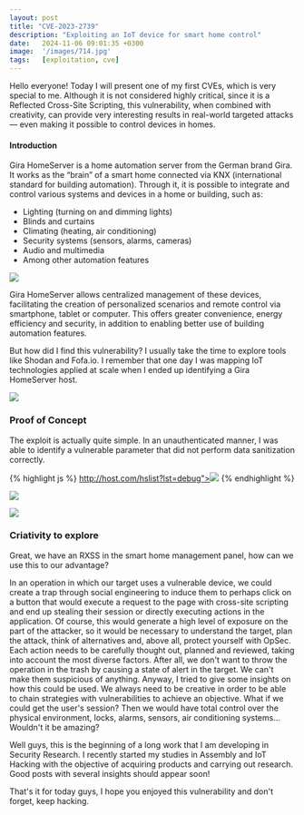 ```yaml
---
layout: post
title: "CVE-2023-2739"
description: "Exploiting an IoT device for smart home control"
date:   2024-11-06 09:01:35 +0300
image:  '/images/714.jpg'
tags:   [exploitation, cve]
---
```


Hello everyone! Today I will present one of my first CVEs, which is very special to me. Although it is not considered highly critical, since it is a Reflected Cross-Site Scripting, this vulnerability, when combined with creativity, can provide very interesting results in real-world targeted attacks — even making it possible to control devices in homes.

#### Introduction
Gira HomeServer is a home automation server from the German brand Gira. It works as the “brain” of a smart home connected via KNX (international standard for building automation). Through it, it is possible to integrate and control various systems and devices in a home or building, such as:

- Lighting (turning on and dimming lights)
- Blinds and curtains
- Climating (heating, air conditioning)
- Security systems (sensors, alarms, cameras)
- Audio and multimedia
- Among other automation features

![]({{site.baseurl}}/images/1.png)

Gira HomeServer allows centralized management of these devices, facilitating the creation of personalized scenarios and remote control via smartphone, tablet or computer. This offers greater convenience, energy efficiency and security, in addition to enabling better use of building automation features.

But how did I find this vulnerability? I usually take the time to explore tools like Shodan and Fofa.io. I remember that one day I was mapping IoT technologies applied at scale when I ended up identifying a Gira HomeServer host.

![]({{site.baseurl}}/images/2.png)

### Proof of Concept
The exploit is actually quite simple. In an unauthenticated manner, I was able to identify a vulnerable parameter that did not perform data sanitization correctly.

{% highlight js %}
http://host.com/hslist?lst=debug"><img src=x onerror=alert(document.cookie)>
{% endhighlight %}

![]({{site.baseurl}}/images/3.png)


![]({{site.baseurl}}/images/4.png)

### Criativity to explore
Great, we have an RXSS in the smart home management panel, how can we use this to our advantage?

In an operation in which our target uses a vulnerable device, we could create a trap through social engineering to induce them to perhaps click on a button that would execute a request to the page with cross-site scripting and end up stealing their session or directly executing actions in the application. Of course, this would generate a high level of exposure on the part of the attacker, so it would be necessary to understand the target, plan the attack, think of alternatives and, above all, protect yourself with OpSec. Each action needs to be carefully thought out, planned and reviewed, taking into account the most diverse factors. After all, we don't want to throw the operation in the trash by causing a state of alert in the target. We can't make them suspicious of anything. Anyway, I tried to give some insights on how this could be used. We always need to be creative in order to be able to chain strategies with vulnerabilities to achieve an objective. What if we could get the user's session? Then we would have total control over the physical environment, locks, alarms, sensors, air conditioning systems... Wouldn't it be amazing?

Well guys, this is the beginning of a long work that I am developing in Security Research. I recently started my studies in Assembly and IoT Hacking with the objective of acquiring products and carrying out research. Good posts with several insights should appear soon!

That's it for today guys, I hope you enjoyed this vulnerability and don't forget, keep hacking.